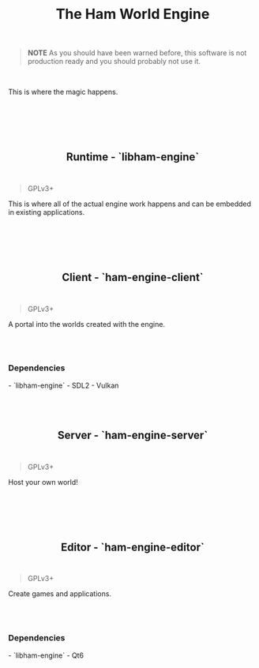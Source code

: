 <h1 align="center">
<br/>
<br/>
The Ham World Engine
<br/>
<br/>
</h1>

> **NOTE** As you should have been warned before, this software is not production ready and you should probably not use it.

<br/>

This is where the magic happens.

<br/>
<br/>
<br/>
<br/>

<h2 align="center">
Runtime - `libham-engine`
<br/>
<br/>
</h2>

> GPLv3+

This is where all of the actual engine work happens and can be embedded in existing applications.

<br/>
<br/>
<br/>
<br/>

<h2 align="center">
Client - `ham-engine-client`
<br/>
<br/>
</h2>

> GPLv3+

A portal into the worlds created with the engine.

<br/>
<br/>

<h3>Dependencies</h3>
- `libham-engine`
- SDL2
- Vulkan

<br/>
<br/>
<br/>
<br/>

<h2 align="center">
Server - `ham-engine-server`
<br/>
<br/>
</h2>

> GPLv3+

Host your own world!

<br/>
<br/>
<br/>
<br/>

<h2 align="center">
Editor - `ham-engine-editor`
<br/>
<br/>
</h2>

> GPLv3+

Create games and applications.

<br/>
<br/>

<h3>Dependencies</h3>
- `libham-engine`
- Qt6

<br/>
<br/>
<br/>
<br/>
